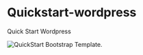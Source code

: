 # Quickstart-wordpress
Quick Start Wordpress

![QuickStart Bootstrap Template.](https://bootstrapmade.com/content/templatefiles/QuickStart/QuickStart-bootstrap-website-template.webp)
